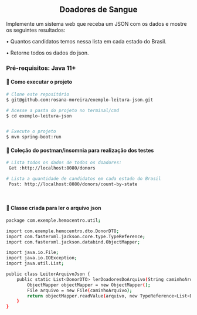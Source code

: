
<h2 align="center">Doadores de Sangue</h2>

<P>Implemente um sistema web que receba um JSON com os dados e mostre os seguintes resultados:</p>
<P>• Quantos candidatos temos nessa lista em cada estado do Brasil.</p>
<P>• Retorne todos os dados do json.</p>



<h3>Pré-requisitos: Java 11+ </h3>


 <h4>🎲 Como executar o projeto</h4>

```bash
# Clone este repositório
$ git@github.com:rosana-moreira/exemplo-leitura-json.git

# Acesse a pasta do projeto no terminal/cmd
$ cd exemplo-leitura-json


# Execute o projeto
$ mvn spring-boot:run

```
<H4> 🎲 Coleção do postman/insomnia para realização dos testes </h4>

```bash
# Lista todos os dados de todos os doadores:
 Get :http://localhost:8080/donors

# Lista a quantidade de candidatos em cada estado do Brasil
 Post: http://localhost:8080/donors/count-by-state

 
```
<H4> 🎲 Classe criada para ler o arquivo json </h4>

```bash
package com.exemple.hemocentro.util;

import com.exemple.hemocentro.dto.DonorDTO;
import com.fasterxml.jackson.core.type.TypeReference;
import com.fasterxml.jackson.databind.ObjectMapper;

import java.io.File;
import java.io.IOException;
import java.util.List;

public class LeitorArquivoJson {
    public static List<DonorDTO> lerDoadoresDoArquivo(String caminhoArquivo) throws IOException {
        ObjectMapper objectMapper = new ObjectMapper();
        File arquivo = new File(caminhoArquivo);
        return objectMapper.readValue(arquivo, new TypeReference<List<DonorDTO>>() {});
    }
}

 

```
